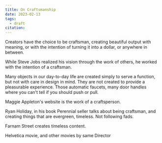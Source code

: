 ```yaml
---
title: On Craftsmanship
date: 2023-02-13
tags:
  - draft
citation:
---
```


Creators have the choice to be craftsman, creating beautiful output with meaning, or with the intention of turning it into a dollar, or anywhere in between.

While Steve Jobs realized his vision through the work of others, he worked with the intention of a craftsman.

Many objects in our day-to-day life are created simply to serve a function, but not with care in design in mind. They are not created to provide a pleasurable experience. Those automatic faucets, many door handles where you can't tell if you should push or pull.

Maggie Appleton's website is the work of a craftsperson.

Ryan Holiday, in his book Perennial seller talks about being craftsman, and creating things that are evergreen, timeless. Not following fads.

Farnam Street creates timeless content.

Helvetica movie, and other movies by same Director

<!--
Related: [20230213075246](20230213075246.md)
-->
